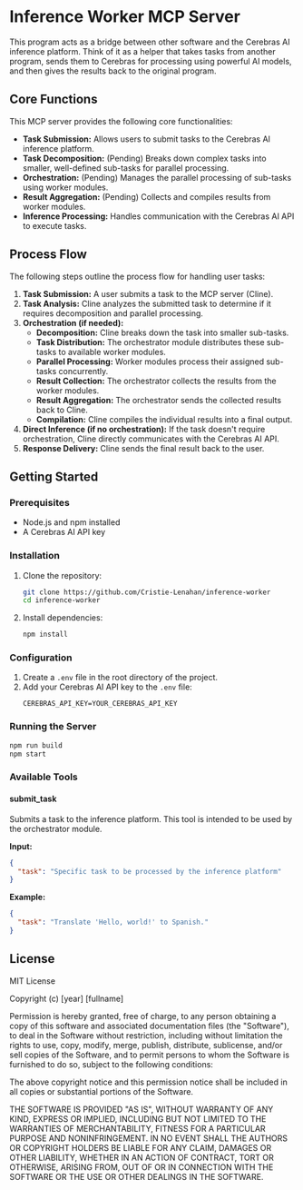 # Inference Worker MCP Server

This program acts as a bridge between other software and the Cerebras AI inference platform. Think of it as a helper that takes tasks from another program, sends them to Cerebras for processing using powerful AI models, and then gives the results back to the original program.

## Core Functions

This MCP server provides the following core functionalities:

- **Task Submission:** Allows users to submit tasks to the Cerebras AI inference platform.
- **Task Decomposition:** (Pending) Breaks down complex tasks into smaller, well-defined sub-tasks for parallel processing.
- **Orchestration:** (Pending) Manages the parallel processing of sub-tasks using worker modules.
- **Result Aggregation:** (Pending) Collects and compiles results from worker modules.
- **Inference Processing:** Handles communication with the Cerebras AI API to execute tasks.

## Process Flow

The following steps outline the process flow for handling user tasks:

1. **Task Submission:** A user submits a task to the MCP server (Cline).
2. **Task Analysis:** Cline analyzes the submitted task to determine if it requires decomposition and parallel processing.
3. **Orchestration (if needed):**
   - **Decomposition:** Cline breaks down the task into smaller sub-tasks.
   - **Task Distribution:** The orchestrator module distributes these sub-tasks to available worker modules.
   - **Parallel Processing:** Worker modules process their assigned sub-tasks concurrently.
   - **Result Collection:** The orchestrator collects the results from the worker modules.
   - **Result Aggregation:** The orchestrator sends the collected results back to Cline.
   - **Compilation:** Cline compiles the individual results into a final output.
4. **Direct Inference (if no orchestration):** If the task doesn't require orchestration, Cline directly communicates with the Cerebras AI API.
5. **Response Delivery:** Cline sends the final result back to the user.

## Getting Started

### Prerequisites

- Node.js and npm installed
- A Cerebras AI API key

### Installation

1. Clone the repository:
   ```bash
   git clone https://github.com/Cristie-Lenahan/inference-worker
   cd inference-worker
   ```

2. Install dependencies:
   ```bash
   npm install
   ```

### Configuration

1. Create a `.env` file in the root directory of the project.
2. Add your Cerebras AI API key to the `.env` file:
   ```
   CEREBRAS_API_KEY=YOUR_CEREBRAS_API_KEY
   ```

### Running the Server

```bash
npm run build
npm start
```

### Available Tools

#### submit_task

Submits a task to the inference platform. This tool is intended to be used by the orchestrator module.

**Input:**

```json
{
  "task": "Specific task to be processed by the inference platform"
}
```

**Example:**

```json
{
  "task": "Translate 'Hello, world!' to Spanish."
}
```

## License

MIT License

Copyright (c) [year] [fullname]

Permission is hereby granted, free of charge, to any person obtaining a copy
of this software and associated documentation files (the "Software"), to deal
in the Software without restriction, including without limitation the rights
to use, copy, modify, merge, publish, distribute, sublicense, and/or sell
copies of the Software, and to permit persons to whom the Software is
furnished to do so, subject to the following conditions:

The above copyright notice and this permission notice shall be included in all
copies or substantial portions of the Software.

THE SOFTWARE IS PROVIDED "AS IS", WITHOUT WARRANTY OF ANY KIND, EXPRESS OR
IMPLIED, INCLUDING BUT NOT LIMITED TO THE WARRANTIES OF MERCHANTABILITY,
FITNESS FOR A PARTICULAR PURPOSE AND NONINFRINGEMENT. IN NO EVENT SHALL THE
AUTHORS OR COPYRIGHT HOLDERS BE LIABLE FOR ANY CLAIM, DAMAGES OR OTHER
LIABILITY, WHETHER IN AN ACTION OF CONTRACT, TORT OR OTHERWISE, ARISING FROM,
OUT OF OR IN CONNECTION WITH THE SOFTWARE OR THE USE OR OTHER DEALINGS IN THE
SOFTWARE.
